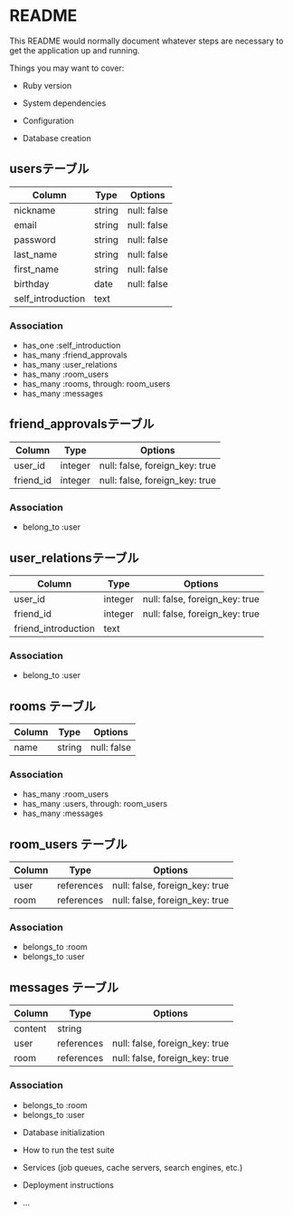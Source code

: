 # README

This README would normally document whatever steps are necessary to get the
application up and running.

Things you may want to cover:

* Ruby version

* System dependencies

* Configuration

* Database creation
## usersテーブル

| Column            | Type    | Options     |
| ----------------- | ------- | ----------- |
| nickname          | string  | null: false |
| email             | string  | null: false |
| password          | string  | null: false |
| last_name         | string  | null: false |
| first_name        | string  | null: false |
| birthday          | date    | null: false |
| self_introduction | text    |             |

### Association
- has_one  :self_introduction
- has_many :friend_approvals
- has_many :user_relations
- has_many :room_users
- has_many :rooms, through: room_users
- has_many :messages


## friend_approvalsテーブル

| Column              | Type    | Options                        |
| ------------------- | ------- | ------------------------------ |
| user_id             | integer | null: false, foreign_key: true |
| friend_id           | integer | null: false, foreign_key: true |

### Association
- belong_to :user


## user_relationsテーブル
| Column              | Type    | Options                        |
| ------------------- | ------- | ------------------------------ |
| user_id             | integer | null: false, foreign_key: true |
| friend_id           | integer | null: false, foreign_key: true |
| friend_introduction | text    |                                |

### Association
- belong_to :user


## rooms テーブル

| Column | Type   | Options     |
| ------ | ------ | ----------- |
| name   | string | null: false |

### Association
- has_many :room_users
- has_many :users, through: room_users
- has_many :messages


## room_users テーブル

| Column | Type       | Options                        |
| ------ | ---------- | ------------------------------ |
| user   | references | null: false, foreign_key: true |
| room   | references | null: false, foreign_key: true |

### Association
- belongs_to :room
- belongs_to :user


## messages テーブル

| Column  | Type       | Options                        |
| ------- | ---------- | ------------------------------ |
| content | string     |                                |
| user    | references | null: false, foreign_key: true |
| room    | references | null: false, foreign_key: true |

### Association
- belongs_to :room
- belongs_to :user



* Database initialization

* How to run the test suite

* Services (job queues, cache servers, search engines, etc.)

* Deployment instructions

* ...
